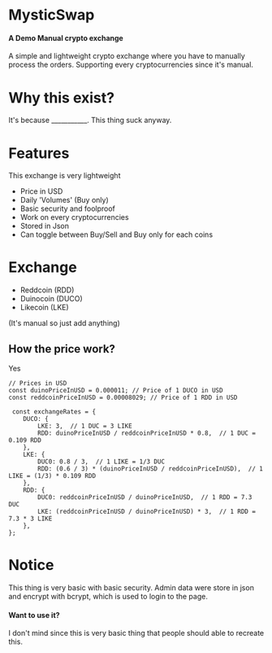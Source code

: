 # MysticSwap
#### A Demo Manual crypto exchange

A simple and lightweight crypto exchange where you have to manually process the orders. Supporting every cryptocurrencies since it's manual.

# Why this exist?
It's because ___________. This thing suck anyway.

# Features
This exchange is very lightweight

* Price in USD
* Daily 'Volumes' (Buy only)
* Basic security and foolproof
* Work on every cryptocurrencies
* Stored in Json
* Can toggle between Buy/Sell and Buy only for each coins

# Exchange
* Reddcoin (RDD)
* Duinocoin (DUCO)
* Likecoin (LKE)

(It's manual so just add anything)

## How the price work?
Yes
```
// Prices in USD
const duinoPriceInUSD = 0.000011; // Price of 1 DUCO in USD
const reddcoinPriceInUSD = 0.00008029; // Price of 1 RDD in USD

 const exchangeRates = {
    DUCO: {
        LKE: 3,  // 1 DUC = 3 LIKE
        RDD: duinoPriceInUSD / reddcoinPriceInUSD * 0.8,  // 1 DUC = 0.109 RDD
    },
    LKE: {
        DUC0: 0.8 / 3,  // 1 LIKE = 1/3 DUC
        RDD: (0.6 / 3) * (duinoPriceInUSD / reddcoinPriceInUSD),  // 1 LIKE = (1/3) * 0.109 RDD
    },
    RDD: {
        DUC0: reddcoinPriceInUSD / duinoPriceInUSD,  // 1 RDD = 7.3 DUC
        LKE: (reddcoinPriceInUSD / duinoPriceInUSD) * 3,  // 1 RDD = 7.3 * 3 LIKE
    },
};

```


# Notice

This thing is very basic with basic security. Admin data were store in json and encrypt with bcrypt, which is used to login to the page.

#### Want to use it?
I don't mind since this is very basic thing that people should able to recreate this.
